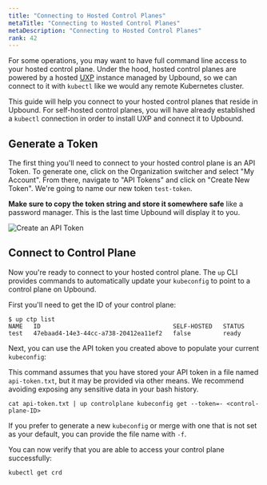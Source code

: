 ```yaml
---
title: "Connecting to Hosted Control Planes"
metaTitle: "Connecting to Hosted Control Planes"
metaDescription: "Connecting to Hosted Control Planes"
rank: 42
---
```


For some operations, you may want to have full command line access to your
hosted control plane. Under the hood, hosted control planes are powered by a 
hosted [UXP] instance managed by Upbound, so we can connect to it with `kubectl` 
like we would any remote Kubernetes cluster.

This guide will help you connect to your hosted control planes that reside in
Upbound. For self-hosted control planes, you will have already established a
`kubectl` connection in order to install UXP and connect it to Upbound.

## Generate a Token

The first thing you'll need to connect to your hosted control plane is an API 
Token. To generate one, click on the Organization switcher and select 
"My Account". From there, navigate to "API Tokens" and click on "Create New 
Token". We're going to name our new token `test-token`.

**Make sure to copy the token string and store it somewhere safe** like a
password manager. This is the last time Upbound will display it to you.

![Create an API Token](/images/upbound/create-api-token.gif)

## Connect to Control Plane

Now you're ready to connect to your hosted control plane. The `up` CLI provides
commands to automatically update your `kubeconfig` to point to a control plane
on Upbound.

First you'll need to get the ID of your control plane:

```console
$ up ctp list
NAME   ID                                     SELF-HOSTED   STATUS
test   47ebaad4-14e3-44cc-a738-20412ea11ef2   false         ready
```

Next, you can use the API token you created above to populate your current
`kubeconfig`:

This command assumes that you have stored your API token in a file named
`api-token.txt`, but it may be provided via other means. We recommend avoiding
exposing any sensitive data in your bash history.

```console
cat api-token.txt | up controlplane kubeconfig get --token=- <control-plane-ID>
```

If you prefer to generate a new `kubeconfig` or merge with one that is not set
as your default, you can provide the file name with `-f`.

You can now verify that you are able to access your control plane successfully:

```console
kubectl get crd
```

[UXP]: ../../uxp
